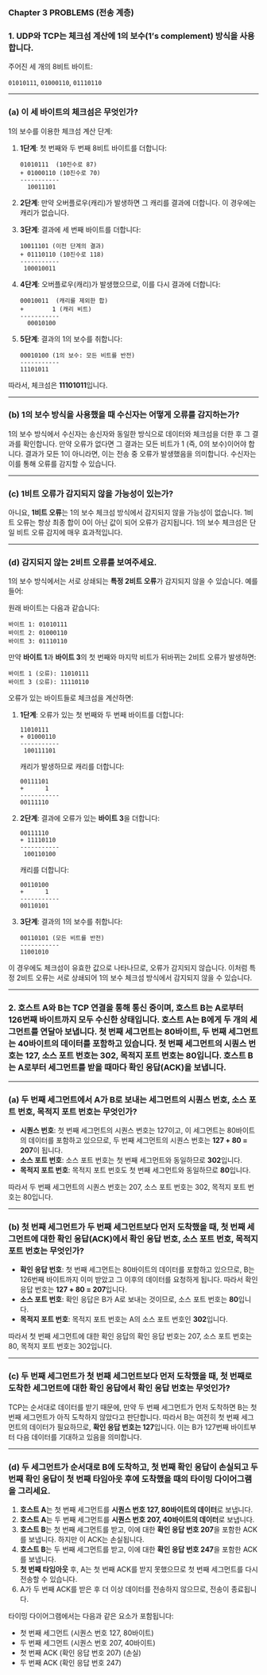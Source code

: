 ### Chapter 3 PROBLEMS (전송 계층)

### 1. UDP와 TCP는 체크섬 계산에 1의 보수(1’s complement) 방식을 사용합니다.

주어진 세 개의 8비트 바이트:

`01010111`, `01000110`, `01110110`

---

### (a) 이 세 바이트의 체크섬은 무엇인가?

1의 보수를 이용한 체크섬 계산 단계:

1. **1단계**: 첫 번째와 두 번째 8비트 바이트를 더합니다:

   ```
   01010111  (10진수로 87)
   + 01000110 (10진수로 70)
   -----------
     10011101

   ```

2. **2단계**: 만약 오버플로우(캐리)가 발생하면 그 캐리를 결과에 더합니다. 이 경우에는 캐리가 없습니다.
3. **3단계**: 결과에 세 번째 바이트를 더합니다:

   ```
   10011101 (이전 단계의 결과)
   + 01110110 (10진수로 118)
   -----------
    100010011

   ```

4. **4단계**: 오버플로우(캐리)가 발생했으므로, 이를 다시 결과에 더합니다:

   ```
   00010011  (캐리를 제외한 합)
   +        1 (캐리 비트)
   -----------
     00010100

   ```

5. **5단계**: 결과의 1의 보수를 취합니다:

   ```
   00010100 (1의 보수: 모든 비트를 반전)
   -----------
   11101011

   ```

따라서, 체크섬은 **11101011**입니다.

---

### (b) 1의 보수 방식을 사용했을 때 수신자는 어떻게 오류를 감지하는가?

1의 보수 방식에서 수신자는 송신자와 동일한 방식으로 데이터와 체크섬을 더한 후 그 결과를 확인합니다. 만약 오류가 없다면 그 결과는 모든 비트가 1 (즉, 0의 보수)이어야 합니다. 결과가 모든 1이 아니라면, 이는 전송 중 오류가 발생했음을 의미합니다. 수신자는 이를 통해 오류를 감지할 수 있습니다.

---

### (c) 1비트 오류가 감지되지 않을 가능성이 있는가?

아니요, **1비트 오류**는 1의 보수 체크섬 방식에서 감지되지 않을 가능성이 없습니다. 1비트 오류는 항상 최종 합이 0이 아닌 값이 되어 오류가 감지됩니다. 1의 보수 체크섬은 단일 비트 오류 감지에 매우 효과적입니다.

---

### (d) 감지되지 않는 2비트 오류를 보여주세요.

1의 보수 방식에서는 서로 상쇄되는 **특정 2비트 오류**가 감지되지 않을 수 있습니다. 예를 들어:

원래 바이트는 다음과 같습니다:

```
바이트 1: 01010111
바이트 2: 01000110
바이트 3: 01110110

```

만약 **바이트 1**과 **바이트 3**의 첫 번째와 마지막 비트가 뒤바뀌는 2비트 오류가 발생하면:

```
바이트 1 (오류): 11010111
바이트 3 (오류): 11110110

```

오류가 있는 바이트들로 체크섬을 계산하면:

1. **1단계**: 오류가 있는 첫 번째와 두 번째 바이트를 더합니다:

   ```
   11010111
   + 01000110
   -----------
    100111101

   ```

   캐리가 발생하므로 캐리를 더합니다:

   ```
   00111101
   +      1
   -----------
   00111110

   ```

2. **2단계**: 결과에 오류가 있는 **바이트 3**을 더합니다:

   ```
   00111110
   + 11110110
   -----------
    100110100

   ```

   캐리를 더합니다:

   ```
   00110100
   +      1
   -----------
   00110101

   ```

3. **3단계**: 결과의 1의 보수를 취합니다:

   ```
   00110101 (모든 비트를 반전)
   -----------
   11001010

   ```

이 경우에도 체크섬이 유효한 값으로 나타나므로, 오류가 감지되지 않습니다. 이처럼 특정 2비트 오류는 서로 상쇄되어 1의 보수 체크섬 방식에서 감지되지 않을 수 있습니다.

---

### 2. 호스트 A와 B는 TCP 연결을 통해 통신 중이며, 호스트 B는 A로부터 126번째 바이트까지 모두 수신한 상태입니다. 호스트 A는 B에게 두 개의 세그먼트를 연달아 보냅니다. 첫 번째 세그먼트는 80바이트, 두 번째 세그먼트는 40바이트의 데이터를 포함하고 있습니다. 첫 번째 세그먼트의 시퀀스 번호는 127, 소스 포트 번호는 302, 목적지 포트 번호는 80입니다. 호스트 B는 A로부터 세그먼트를 받을 때마다 확인 응답(ACK)을 보냅니다.

---

### (a) 두 번째 세그먼트에서 A가 B로 보내는 세그먼트의 시퀀스 번호, 소스 포트 번호, 목적지 포트 번호는 무엇인가?

- **시퀀스 번호**: 첫 번째 세그먼트의 시퀀스 번호는 127이고, 이 세그먼트는 80바이트의 데이터를 포함하고 있으므로, 두 번째 세그먼트의 시퀀스 번호는 **127 + 80 = 207**이 됩니다.
- **소스 포트 번호**: 소스 포트 번호는 첫 번째 세그먼트와 동일하므로 **302**입니다.
- **목적지 포트 번호**: 목적지 포트 번호도 첫 번째 세그먼트와 동일하므로 **80**입니다.

따라서 두 번째 세그먼트의 시퀀스 번호는 207, 소스 포트 번호는 302, 목적지 포트 번호는 80입니다.

---

### (b) 첫 번째 세그먼트가 두 번째 세그먼트보다 먼저 도착했을 때, 첫 번째 세그먼트에 대한 확인 응답(ACK)에서 확인 응답 번호, 소스 포트 번호, 목적지 포트 번호는 무엇인가?

- **확인 응답 번호**: 첫 번째 세그먼트는 80바이트의 데이터를 포함하고 있으므로, B는 126번째 바이트까지 이미 받았고 그 이후의 데이터를 요청하게 됩니다. 따라서 확인 응답 번호는 **127 + 80 = 207**입니다.
- **소스 포트 번호**: 확인 응답은 B가 A로 보내는 것이므로, 소스 포트 번호는 **80**입니다.
- **목적지 포트 번호**: 목적지 포트 번호는 A의 소스 포트 번호인 **302**입니다.

따라서 첫 번째 세그먼트에 대한 확인 응답의 확인 응답 번호는 207, 소스 포트 번호는 80, 목적지 포트 번호는 302입니다.

---

### (c) 두 번째 세그먼트가 첫 번째 세그먼트보다 먼저 도착했을 때, 첫 번째로 도착한 세그먼트에 대한 확인 응답에서 확인 응답 번호는 무엇인가?

TCP는 순서대로 데이터를 받기 때문에, 만약 두 번째 세그먼트가 먼저 도착하면 B는 첫 번째 세그먼트가 아직 도착하지 않았다고 판단합니다. 따라서 B는 여전히 첫 번째 세그먼트의 데이터가 필요하므로, **확인 응답 번호는 127**입니다. 이는 B가 127번째 바이트부터 다음 데이터를 기대하고 있음을 의미합니다.

---

### (d) 두 세그먼트가 순서대로 B에 도착하고, 첫 번째 확인 응답이 손실되고 두 번째 확인 응답이 첫 번째 타임아웃 후에 도착했을 때의 타이밍 다이어그램을 그리세요.

1. **호스트 A**는 첫 번째 세그먼트를 **시퀀스 번호 127, 80바이트의 데이터**로 보냅니다.
2. **호스트 A**는 두 번째 세그먼트를 **시퀀스 번호 207, 40바이트의 데이터**로 보냅니다.
3. **호스트 B**는 첫 번째 세그먼트를 받고, 이에 대한 **확인 응답 번호 207**을 포함한 ACK를 보냅니다. 하지만 이 ACK는 손실됩니다.
4. **호스트 B**는 두 번째 세그먼트를 받고, 이에 대한 **확인 응답 번호 247**을 포함한 ACK를 보냅니다.
5. **첫 번째 타임아웃** 후, A는 첫 번째 ACK를 받지 못했으므로 첫 번째 세그먼트를 다시 전송할 수 있습니다.
6. A가 두 번째 ACK를 받은 후 더 이상 데이터를 전송하지 않으므로, 전송이 종료됩니다.

타이밍 다이어그램에서는 다음과 같은 요소가 포함됩니다:

- 첫 번째 세그먼트 (시퀀스 번호 127, 80바이트)
- 두 번째 세그먼트 (시퀀스 번호 207, 40바이트)
- 첫 번째 ACK (확인 응답 번호 207) (손실)
- 두 번째 ACK (확인 응답 번호 247)

